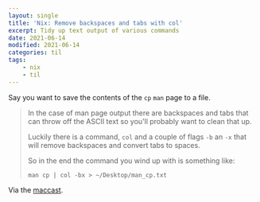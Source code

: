 ```yaml
---
layout: single
title: 'Nix: Remove backspaces and tabs with col'
excerpt: Tidy up text output of various commands
date: 2021-06-14
modified: 2021-06-14
categories: til
tags:
    - nix
    - til
---
```


Say you want to save the contents of the `cp` `man` page to a file.

> In the case of man page output there are backspaces and tabs that can throw off the ASCII text
> so you'll probably want to clean that up.
>
> Luckily there is a command, `col` and a couple of flags `-b` an `-x` that will remove backspaces
> and convert tabs to spaces.
>
> So in the end the command you wind up with is something like:
>
> `man cp | col -bx > ~/Desktop/man_cp.txt`

Via the [maccast](https://www.maccast.com/podcast/shownotes_20210613/).
